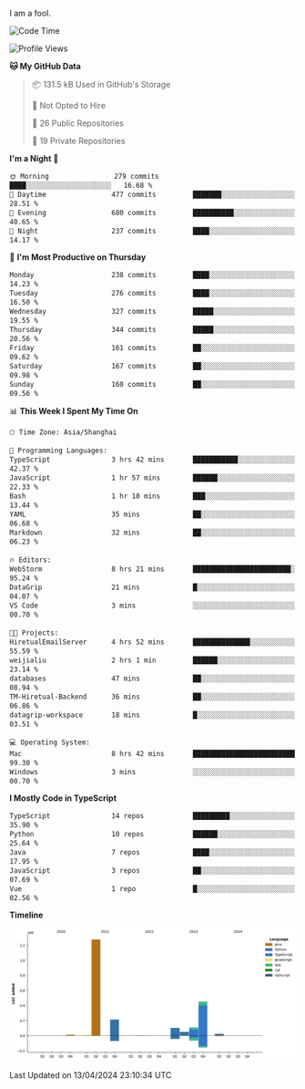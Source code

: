 I am a fool.

<!--START_SECTION:waka-->
![Code Time](http://img.shields.io/badge/Code%20Time-1%2C317%20hrs%2018%20mins-blue)

![Profile Views](http://img.shields.io/badge/Profile%20Views-7-blue)

**🐱 My GitHub Data** 

> 📦 131.5 kB Used in GitHub's Storage 
 > 
> 🚫 Not Opted to Hire
 > 
> 📜 26 Public Repositories 
 > 
> 🔑 19 Private Repositories 
 > 
**I'm a Night 🦉** 

```text
🌞 Morning                279 commits         ████░░░░░░░░░░░░░░░░░░░░░   16.68 % 
🌆 Daytime                477 commits         ███████░░░░░░░░░░░░░░░░░░   28.51 % 
🌃 Evening                680 commits         ██████████░░░░░░░░░░░░░░░   40.65 % 
🌙 Night                  237 commits         ████░░░░░░░░░░░░░░░░░░░░░   14.17 % 
```
📅 **I'm Most Productive on Thursday** 

```text
Monday                   238 commits         ████░░░░░░░░░░░░░░░░░░░░░   14.23 % 
Tuesday                  276 commits         ████░░░░░░░░░░░░░░░░░░░░░   16.50 % 
Wednesday                327 commits         █████░░░░░░░░░░░░░░░░░░░░   19.55 % 
Thursday                 344 commits         █████░░░░░░░░░░░░░░░░░░░░   20.56 % 
Friday                   161 commits         ██░░░░░░░░░░░░░░░░░░░░░░░   09.62 % 
Saturday                 167 commits         ██░░░░░░░░░░░░░░░░░░░░░░░   09.98 % 
Sunday                   160 commits         ██░░░░░░░░░░░░░░░░░░░░░░░   09.56 % 
```


📊 **This Week I Spent My Time On** 

```text
🕑︎ Time Zone: Asia/Shanghai

💬 Programming Languages: 
TypeScript               3 hrs 42 mins       ███████████░░░░░░░░░░░░░░   42.37 % 
JavaScript               1 hr 57 mins        ██████░░░░░░░░░░░░░░░░░░░   22.33 % 
Bash                     1 hr 10 mins        ███░░░░░░░░░░░░░░░░░░░░░░   13.44 % 
YAML                     35 mins             ██░░░░░░░░░░░░░░░░░░░░░░░   06.68 % 
Markdown                 32 mins             ██░░░░░░░░░░░░░░░░░░░░░░░   06.23 % 

🔥 Editors: 
WebStorm                 8 hrs 21 mins       ████████████████████████░   95.24 % 
DataGrip                 21 mins             █░░░░░░░░░░░░░░░░░░░░░░░░   04.07 % 
VS Code                  3 mins              ░░░░░░░░░░░░░░░░░░░░░░░░░   00.70 % 

🐱‍💻 Projects: 
HiretualEmailServer      4 hrs 52 mins       ██████████████░░░░░░░░░░░   55.59 % 
weijialiu                2 hrs 1 min         ██████░░░░░░░░░░░░░░░░░░░   23.14 % 
databases                47 mins             ██░░░░░░░░░░░░░░░░░░░░░░░   08.94 % 
TM-Hiretual-Backend      36 mins             ██░░░░░░░░░░░░░░░░░░░░░░░   06.86 % 
datagrip-workspace       18 mins             █░░░░░░░░░░░░░░░░░░░░░░░░   03.51 % 

💻 Operating System: 
Mac                      8 hrs 42 mins       █████████████████████████   99.30 % 
Windows                  3 mins              ░░░░░░░░░░░░░░░░░░░░░░░░░   00.70 % 
```

**I Mostly Code in TypeScript** 

```text
TypeScript               14 repos            █████████░░░░░░░░░░░░░░░░   35.90 % 
Python                   10 repos            ██████░░░░░░░░░░░░░░░░░░░   25.64 % 
Java                     7 repos             ████░░░░░░░░░░░░░░░░░░░░░   17.95 % 
JavaScript               3 repos             ██░░░░░░░░░░░░░░░░░░░░░░░   07.69 % 
Vue                      1 repo              █░░░░░░░░░░░░░░░░░░░░░░░░   02.56 % 
```



**Timeline**

![Lines of Code chart](https://raw.githubusercontent.com/VeejaLiu/VeejaLiu/master/assets/bar_graph.png)


 Last Updated on 13/04/2024 23:10:34 UTC
<!--END_SECTION:waka-->
